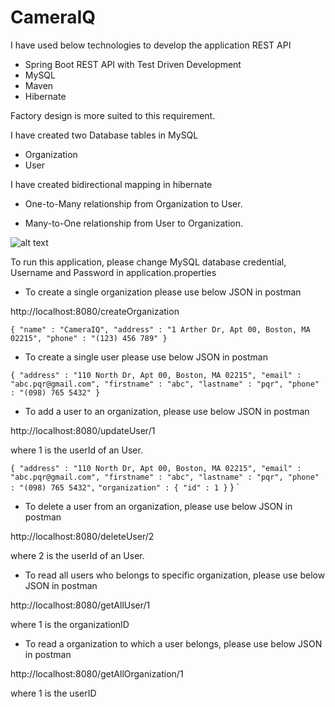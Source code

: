 # CameraIQ

I have used below technologies to develop the application REST API

* Spring Boot REST API with Test Driven Development
* MySQL
* Maven
* Hibernate

Factory design is more suited to this requirement.

I have created two Database tables in MySQL

* Organization
* User

I have created bidirectional mapping in hibernate

* One-to-Many relationship from Organization to User.

* Many-to-One relationship from User to Organization.




![alt text](https://user-images.githubusercontent.com/46467710/67491976-bddb0500-f643-11e9-8e07-f504315466e0.png)

To run this application, please change MySQL database credential, Username and Password in application.properties

* To create a single organization please use below JSON in postman

http://localhost:8080/createOrganization

`
{
	"name" : "CameraIQ",
	"address" : "1 Arther Dr, Apt 00, Boston, MA 02215",
	"phone" : "(123) 456 789"
}
`

* To create a single user please use below JSON in postman

`
{
	"address" : "110 North Dr, Apt 00, Boston, MA 02215",
	"email" : "abc.pqr@gmail.com",
	"firstname" : "abc",
	"lastname" : "pqr",
	"phone" : "(098) 765 5432"
}
`

* To add a user to an organization, please use below JSON in postman

http://localhost:8080/updateUser/1

where 1 is the userId of an User.

`
{
	"address" : "110 North Dr, Apt 00, Boston, MA 02215",
	"email" : "abc.pqr@gmail.com",
	"firstname" : "abc",
	"lastname" : "pqr",
	"phone" : "(098) 765 5432",
	`
	`
	"organization" :
	{
			"id" : 1
	}
	`
}
`

* To delete a user from an organization, please use below JSON in postman

http://localhost:8080/deleteUser/2

where 2 is the userId of an User.

* To read all users who belongs to specific organization, please use below JSON in postman

http://localhost:8080/getAllUser/1

where 1 is the organizationID

* To read a organization to which a user belongs, please use below JSON in postman

http://localhost:8080/getAllOrganization/1

where 1 is the userID
